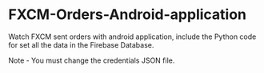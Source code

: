 # FXCM-Orders-Android-application
Watch FXCM sent orders with android application, include the Python code for set all the data in the Firebase Database.

Note - You must change the credentials JSON file.
